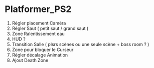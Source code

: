 # Platformer_PS2
 
1. Régler placement Caméra
2. Régler Saut ( petit saut / grand saut )
3. Zone Ralentissement eau
4. HUD ? 
5. Transition Salle ( plsrs scènes ou une seule scène + boss room ? )
6. Zone pour bloquer le Curseur
7. Régler décalage Animation 
8. Ajout Death Zone
